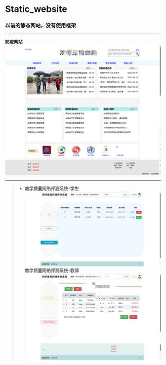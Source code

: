 # Static_website
### 以前的静态网站，没有使用框架

*** 
**防疫网站**
![防疫网站](images/fangyi.png)
***
>- **教学质量网络评测系统-学生**
>![学生端](images/pingce_student.png)
>**教学质量网络评测系统-教师**
>![教师端](images/pingce_tercher.png)
